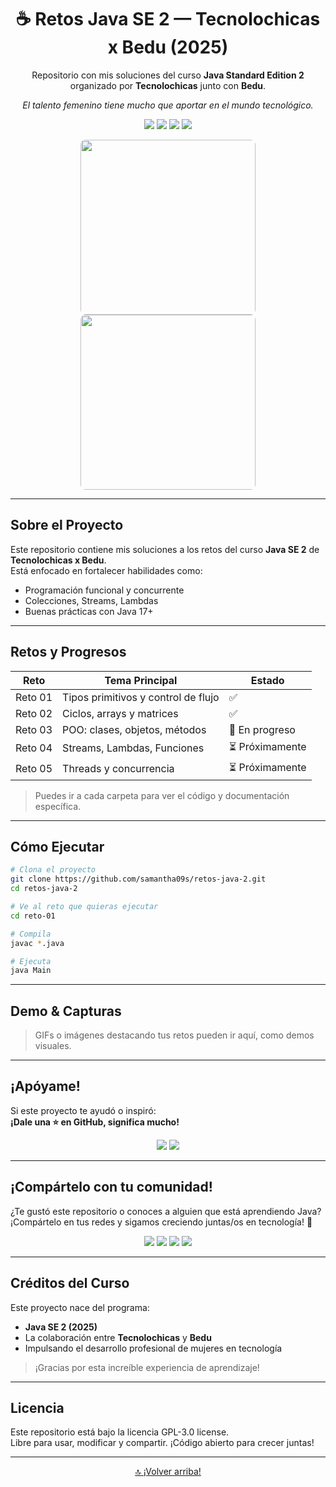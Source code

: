<a name="top"></a>

<h1 align="center">☕ Retos Java SE 2 — Tecnolochicas x Bedu (2025)</h1>

<p align="center">
  Repositorio con mis soluciones del curso <strong>Java Standard Edition 2</strong> organizado por <strong>Tecnolochicas</strong> junto con <strong>Bedu</strong>.
</p>

<p align="center"><em>El talento femenino tiene mucho que aportar en el mundo tecnológico.</em></p>

<p align="center">
  <img src="https://img.shields.io/badge/Estado-Activo%20-brightgreen?style=flat-square"/>
  <img src="https://img.shields.io/badge/Java-17+-red?style=flat-square"/>
  <img src="https://img.shields.io/badge/Paradigmas-Funcional%20y%20Concurrencia-blue?style=flat-square"/>
  <img src="https://img.shields.io/github/last-commit/samantha09s/retos-java-2?style=flat-square"/>
</p>

<div align="center">
  <img src="https://media4.giphy.com/media/v1.Y2lkPTc5MGI3NjExM3hwNDNxYzlmbmF3azJ0ZWs3bTN6eTA0Z2p1MGhiaHE5cTZvajF4aiZlcD12MV9pbnRlcm5hbF9naWZfYnlfaWQmY3Q9Zw/lJNoBCvQYp7nq/giphy.gif" width="280" height="280" style="object-fit: cover; border-radius: 8px;"/>
  <img src="https://i.pinimg.com/736x/62/3e/47/623e47d8744b74c238460ba22d0f57b7.jpg" width="280" height="280" style="object-fit: cover; border-radius: 8px;"/>
</div>

---

## Sobre el Proyecto

Este repositorio contiene mis soluciones a los retos del curso **Java SE 2** de **Tecnolochicas x Bedu**.  
Está enfocado en fortalecer habilidades como:

- Programación funcional y concurrente
- Colecciones, Streams, Lambdas
- Buenas prácticas con Java 17+

---

## Retos y Progresos

| Reto | Tema Principal | Estado |
|------|----------------|--------|
| Reto 01 | Tipos primitivos y control de flujo | ✅ |
| Reto 02 | Ciclos, arrays y matrices | ✅ |
| Reto 03 | POO: clases, objetos, métodos | 🔄 En progreso |
| Reto 04 | Streams, Lambdas, Funciones | ⏳ Próximamente |
| Reto 05 | Threads y concurrencia | ⏳ Próximamente |

> Puedes ir a cada carpeta para ver el código y documentación específica.

---

## Cómo Ejecutar

```bash
# Clona el proyecto
git clone https://github.com/samantha09s/retos-java-2.git
cd retos-java-2

# Ve al reto que quieras ejecutar
cd reto-01

# Compila
javac *.java

# Ejecuta
java Main
```

---

## Demo & Capturas

> GIFs o imágenes destacando tus retos pueden ir aquí, como demos visuales.

---

## ¡Apóyame!

Si este proyecto te ayudó o inspiró:  
**¡Dale una ⭐ en GitHub, significa mucho!**

<div align="center">
  <a href="https://github.com/samantha09s"><img src="https://img.shields.io/badge/GitHub-samantha09s-181717?logo=github&style=for-the-badge" /></a>
  <a href="https://www.linkedin.com/in/samanthamunguia/"><img src="https://img.shields.io/badge/LinkedIn-samanthamunguia-0A66C2?logo=linkedin&logoColor=white&style=for-the-badge" /></a>
</div>

---

## ¡Compártelo con tu comunidad!

¿Te gustó este repositorio o conoces a alguien que está aprendiendo Java?  
¡Compártelo en tus redes y sigamos creciendo juntas/os en tecnología! 🚀

<div align="center">
  <a href="https://x.com/intent/tweet?text=Estoy%20haciendo%20el%20curso%20de%20Java%20SE%202%20con%20Tecnolochicas%20x%20Bedu%20%F0%9F%92%BB%20Mira%20mi%20repo:%20https://github.com/samantha09s/retos-java-2"><img src="https://img.shields.io/badge/Compartir_en_X-000000?logo=x&logoColor=white&style=for-the-badge" /></a>
  <a href="https://www.facebook.com/sharer/sharer.php?u=https://github.com/samantha09s/retos-java-2"><img src="https://img.shields.io/badge/Compartir_en_Facebook-1877F2?logo=facebook&logoColor=white&style=for-the-badge" /></a>
  <a href="https://www.linkedin.com/sharing/share-offsite/?url=https://github.com/samantha09s/retos-java-2"><img src="https://img.shields.io/badge/Compartir_en_LinkedIn-0A66C2?logo=linkedin&logoColor=white&style=for-the-badge" /></a>
  <a href="https://t.me/share/url?url=https://github.com/samantha09s/retos-java-2&text=Aprendiendo%20Java%20con%20Tecnolochicas%20x%20Bedu"><img src="https://img.shields.io/badge/Compartir_en_Telegram-0088CC?logo=telegram&logoColor=white&style=for-the-badge" /></a>
</div>

---

## Créditos del Curso

Este proyecto nace del programa:

- **Java SE 2 (2025)**
- La colaboración entre **Tecnolochicas** y **Bedu**
- Impulsando el desarrollo profesional de mujeres en tecnología

> ¡Gracias por esta increíble experiencia de aprendizaje!

---

## Licencia

Este repositorio está bajo la licencia GPL-3.0 license.  
Libre para usar, modificar y compartir. ¡Código abierto para crecer juntas!

---

<p align="center"><a href="#top">🔝 ¡Volver arriba!</a></p>
